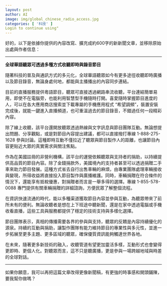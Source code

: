 ```yaml
---
layout: post
author: AI
image: img/global_chinese_radio_access.jpg
categories: [ '科技' ]
Login to continue using"
---
```

好的，以下是依據你提供的內容改寫、擴充成約600字的新新聞文章，並移除原始出處與作者信息：  

---

**全球華語聽眾可透過多種方式收聽即時與錄音節目**  

隨著科技的普及與通訊方式的多元化，全球華語聽眾如今有更多途徑收聽即時廣播以及節目錄音，無論身處何地，都能與主播播出的內容同步連結。  

目前的直播服務提供粵語節目，聽眾可直接透過網路串流收聽，平台連結簡單易用，即使不在電腦旁，也能利用智慧型手機隨時打開。喜愛隨時掌握節目進度的人，可以在各大應用商店搜索並下載專屬的手機應用程式 “希望調頻”，裝置安裝完成後，就能一鍵進入直播頻道，也可重溫過去的節目錄音，不錯過任何一段精彩內容。  

除了線上收聽，該平台還開放聽眾透過熱線與文字訊息與節目團隊互動。無論想提出問題、分享觀點，或是對節目內容提出建議，都可以直接撥打專線 1-888-275-1628 參與討論。這種即時互動不僅拉近了聽眾與節目製作人的距離，也讓節目內容更貼近大眾的真實需求與關注焦點。  

作為在美國註冊的非營利機構，該平台的運營依賴聽眾與支持者的捐助，以持續提供高品質的節目內容。除了金錢捐款外，美國境內的支持者甚至可以透過捐贈二手車來助力節目發展。這種方式省去自行出售車輛的麻煩，由專業團隊處理車輛接收與變現，所得收益將直接投入節目製作與廣播維護。同時，車輛捐贈在符合條件的情況下，還能享有抵稅優惠，對捐贈者而言是一舉多得的選擇。專線 1-855-578-0088 專門提供有關車輛捐贈的詳細諮詢，方便民眾了解整個流程。  

在資訊快速流通的時代，能以多種渠道獲取節目內容並參與互動，為聽眾帶來了前所未有的便利。無論收聽者是想在上下班途中聽新聞，還是在家中透過電腦或手機收看直播，這些工具與服務都提供了穩定的技術支持與多樣化選擇。  

節目團隊表示，真相的傳播需要各界的參與與支持，聽眾的反饋是內容持續優化的源泉。持續的互動與捐助，讓製作團隊有能力維持節目的專業性與多元性，並進一步拓展至更多主題、更多區域的聽眾，確保優質資訊能夠觸達世界各地。  

在未來，隨著更多新技術的融入，收聽管道有望更加靈活多樣，互動形式也會變得更即時、更個人化。對聽眾而言，這不只是聽廣播，更是參與一場跨越地域與時差的全球對話。  

---

如果你願意，我可以再把這篇文章改得更像新聞稿，有更強的時事感和開頭鋪陳，要我幫你做嗎？